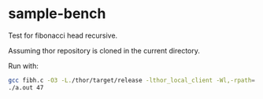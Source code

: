 # sample-bench

Test for fibonacci head recursive.

Assuming thor repository is cloned in the current directory.

Run with:

```sh
gcc fibh.c -O3 -L./thor/target/release -lthor_local_client -Wl,-rpath=./thor/target/release
./a.out 47
```
